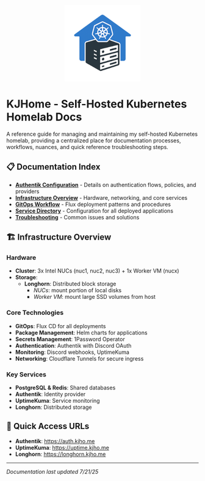 <div align="center">
  <img src="https://github.com/kylejschultz/kjho.me/raw/docs/assets/images/logo_transparent.png" alt="KJHome Logo" width="200" border="0"/>
</div>

# KJHome - Self-Hosted Kubernetes Homelab Docs

A reference guide for managing and maintaining my self-hosted Kubernetes homelab, providing a centralized place for documentation processes, workflows, nuances, and quick reference troubleshooting steps.

## 📋 Documentation Index

- [**Authentik Configuration**](Authentik-Configuration) - Details on authentication flows, policies, and providers
- [**Infrastructure Overview**](Infrastructure-Overview) - Hardware, networking, and core services
- [**GitOps Workflow**](GitOps-Workflow) - Flux deployment patterns and procedures
- [**Service Directory**](Service-Directory) - Configuration for all deployed applications
- [**Troubleshooting**](Troubleshooting) - Common issues and solutions

## 🏗️ Infrastructure Overview

### Hardware
- **Cluster**: 3x Intel NUCs (nuc1, nuc2, nuc3) + 1x Worker VM (nucx)
- **Storage**:
    - **Longhorn**: Distributed block storage
        - *NUCs*: mount portion of local disks
        - *Worker VM*: mount large SSD volumes from host

### Core Technologies
- **GitOps**: Flux CD for all deployments
- **Package Management**: Helm charts for applications
- **Secrets Management**: 1Password Operator
- **Authentication**: Authentik with Discord OAuth
- **Monitoring**: Discord webhooks, UptimeKuma
- **Networking**: Cloudflare Tunnels for secure ingress

### Key Services
- **PostgreSQL & Redis**: Shared databases
- **Authentik**: Identity provider
- **UptimeKuma**: Service monitoring
- **Longhorn**: Distributed storage

## 🔗 Quick Access URLs

- **Authentik**: https://auth.kjho.me
- **UptimeKuma**: https://uptime.kjho.me
- **Longhorn**: https://longhorn.kjho.me

---

*Documentation last updated 7/21/25*
